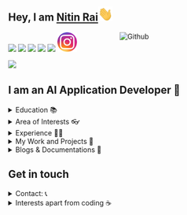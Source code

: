 
<h2>Hey, I am <a href="https://www.linkedin.com/in/imneonizer/">Nitin Rai</a><img src="https://raw.githubusercontent.com/ABSphreak/ABSphreak/master/gifs/Hi.gif" width="30px"></h2> 

<img width="55%" align="right" alt="Github" src="https://raw.githubusercontent.com/onimur/.github/master/.resources/git-header.svg" />
<a href="https://www.linkedin.com/in/imneonizer/"><img src="logos/linkedin.png" width="40" /></a>
<a href="https://github.com/imneonizer"><img src="logos/github-logo.png" width="40" /></a>
<a href="https://www.facebook.com/iamneonizer/"><img src="logos/facebook.png" width="40" /></a>
<a href="mailto:mneonizer@gmail.com"><img src="logos/google-plus.png" width="40" /></a>
<a href="https://twitter.com/imneonizer"><img src="logos/twitter.png" width="40" /></a>
<a href="https://www.instagram.com/the.nitin.rai"><img src="logos/instagram.png" width="40" /></a>

![](https://visitor-badge.glitch.me/badge?page_id=imneonizer)

<h2> I am an AI Application Developer 🚀 </h2>
<details>
<summary>Education 📚</summary>
<ul>
  <li>B.Tech (CSE): <a href=#>YBN University</a></li>
  <li>Schooling: <a href="#">Ashok Memorial Public School, Faridabad</a></li>
</ul>
</details>

<details>
<summary>Area of Interests 👓 </summary>
<ul>
  <li><a>Skills - Machine Learning, Artificial Intelligence, Data Exploration, Data Structures, IoT & Public Speaking </a></li>
  <li><a> Tools - Python, OpenCV, Numpy, Rapids, Flask, JavaScript, Linux-Ubuntu, SSH, Nvidia TLT, Microsoft Office, Docker, Git </a></li>
</ul>
</details>

<details>
	<summary>Experience  👨‍💻</summary>
  <ul>
    <li><a>AI Application Developer, SmartCow</a></li>
    <li><a>Jr. Machine Learning Engineer, SmartCow</a></li>
    <li><a>Computer Vision Intern, Prizmatics</a></li>
     </ul>
</details>
<details>
  <summary>My Work and Projects 🤖</summary>
  <ul>
      <li><b>TLT Lightning</b> - Nvidia Transfer Learning Toolkit based easy to use web application to Train / Infer / Prune / Deploy various SOTA Neural Networks for Deepstream SDK running on Jetson platforms.</li>
	<li><b>Kitti Augmentor</b> - an image augmentation library similar to Nvidia DALI which can augment object detection dataset while transforming both images and bounding boxes at the same time.</li>
	<li><b>Yandex Crawler</b> - an automated image scraper which can scrape millions of similar images quickly.</li>
    <li><b>Frame Buffer</b> - a python library which can store some frames as a buffer on disk / memory and write it as a video when required using multiprocessing, without affecting the main loop.</li>
	<li><b>IMBO</b> - a library to plot pretty bounding boxes with a simple Python API.</li>
	<li><b>Imcrypt</b> - a python library to encrypt any string or file with a private key which can only be decrypted if you have the key.</li>
	<li><b>Link Shrink</b> - Flask backend API with interactive JS based UI to short long URL's on the go.</li>
	<li><b>Imthread</b> - a short little python module to help you run your iterable functions on multiple threads.</li>
	<li><b>Metal stamp OCR</b> - computer vision techniques to extract and recognize characters from metal surfaces. </li>
  </ul>
</details>
<details>
	<summary>Blogs & Documentations  📝</summary>
  <ul>
    <li><a href="https://medium.com/@Smartcow_ai/tlt-lightning-ff47659f7804">TLT Lightning</a></li>
    <li><a href="https://medium.com/@Smartcow_ai/nvidia-transfer-learning-toolkit-a-comprehensive-guide-75148d1ac1b">Nvidia TLT - A Comprehensice Guide</a></li>
    <li><a href="https://medium.com/@mneonizer/day-night-classification-a01a7d9af695">Day - Night Classification</a></li>
    <li><a href="https://mneonizer.gitbook.io/tlt-trainer/">TLT Trainer Docs</a></li>
     </ul>
</details>
<h2>Get in touch </h2>
<details>
  <summary>Contact: 📞</summary>
  <ul>
  <li>Mail me your requests at <a href="mailto: mneonizer@gmail.com">
   mneonizer@gmail.com <br>
  </a></li>
</ul>
</details>
<details>
  <summary>Interests apart from coding ☕ </summary>
  <ul>
    <li>Let's talk over a cup of  coffee </li>
    </ul>
</details>

